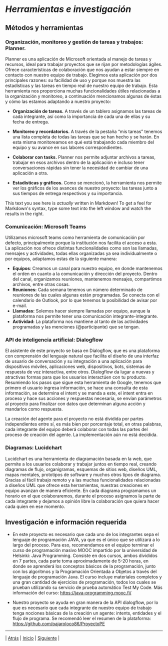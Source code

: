 # *Herramientas e investigación*


## Métodos y herramientas
### Organización, monitoreo y gestión de tareas y trabajos: Planner.

Planner es una aplicación de Microsoft orientada al manejo de tareas y recursos, ideal para trabajar proyectos que se rijan por metodologías ágiles. Ofrece características de colaboración que nos ayudan a estar siempre en contacto con nuestro equipo de trabajo. Elegimos esta aplicación por dos principales razones: su facilidad de uso y porque nos muestra las estadísticas y las tareas en tiempo real de nuestro equipo de trabajo. Esta herramienta nos proporciona muchas funcionalidades útiles relacionadas a la organización y monitoreo, a continuación mencionamos algunas de éstas y cómo las estamos adaptando a nuestro proyecto:

* **Organización de tareas.** A través de un tablero asignamos las tareas de cada integrante, así como la importancia de cada una de ellas y su fecha de entrega.

* **Monitoreo y recordatorios.** A través de la pestaña “mis tareas” tenemos una  lista completa de todas las tareas que se han hecho y se harán. En esta misma monitoreamos en qué está trabajando cada miembro del equipo y su avance en sus labores correspondientes.

- **Colaborar con tasks.** Planner nos permite adjuntar archivos a tareas, trabajar en esos archivos dentro de la aplicación e incluso tener conversaciones rápidas sin tener la necesidad de cambiar de una aplicación a otra.

* **Estadísticas y gráficos.** Como se mencionó, la herramienta nos permite ver los gráficos de los avances de nuestro proyecto: las tareas junto a sus tiempos de entrega respectivos y su importancia.

This text you see here is *actually* written in Markdown! To get a feel for Markdown's syntax, type some text into the left window and watch the results in the right.

### Comunicación: Microsoft Teams

Utilizamos microsoft teams como herramienta de comunicación por defecto, principalmente porque la institución nos facilita el acceso a esta. La aplicación nos ofrece distintas funcionalidades como son las llamadas, mensajes y actividades, todas ellas organizadas ya sea individualmente o por equipos, adaptamos estas de la siguiente manera: 

- **Equipos**: Creamos un canal para nuestro equipo, en donde mantenemos el orden en cuanto a la comunicación y dirección del proyecto. Dentro del canal, organizamos reuniones, mantenemos mensajes, compartimos archivos, entre otras cosas.
- **Reuniones:** Cada semana tenemos un número determinado de reuniones de las cuales algunas están programadas. Se conecta con el calendario de Outlook, por lo que tenemos la posibilidad de avisar por e-mail.
- **Llamadas:**  Solemos hacer siempre llamadas por equipo, aunque la plataforma nos permite tener una comunicación integrante-integrante.
- **Actividad:** La plataforma nos mantiene al tanto de las actividades programadas y las menciones (@participante) que se tengan.

### API de inteligencia artificial: Dialogflow
El asistente de este proyecto se basa en Dialogflow, que es una plataforma con comprensión del lenguaje natural que facilita el diseño de una interfaz de usuario de conversación y su integración a una aplicación para dispositivos móviles, aplicaciones web, dispositivos, bots, sistemas de respuesta de voz interactiva, entre otros. Dialogflow da lugar a nuevas y atractivas formas para que los usuarios interactúen con tu producto. Resumiendo los pasos que sigue esta herramienta de Google, tenemos que primero el usuario ingresa información, se hace una consulta de esta información, se determina el intent y se manda a este, el intent entra en proceso y hace sus acciones y respuestas necesaria, se envían parámetros al proyecto para finalizar con datos que determinan alguna acción y mandarlos como respuesta.
 
La creación del agente para el proyecto no está dividida por partes independientes entre sí, es más bien por porcentaje total, en otras palabras, cada integrante del equipo deberá colaborar con todas las partes del proceso de creación del agente. La implementación aún no está decidida.

### Diagramas: Lucidchart
Lucidchart es una herramienta de diagramación basada en la web, que permite a los usuarios colaborar y trabajar juntos en tiempo real, creando diagramas de flujo, organigramas, esquemas de sitios web, diseños UML, mapas mentales, prototipos de software y muchos otros tipos de diagrama. Gracias al fácil trabajo remoto y a las muchas funcionalidades relacionadas a diseños UML que ofrece esta herramientas, nuestras creaciones en equipo avanzan de manera eficiente. En cada diagrama programamos un horario en el que colaboraremos, durante el proceso asignamos la parte de cada integrante y dejamos a opinión libre la colaboración que quiera hacer cada quien en ese momento. 

## Investigación e información requerida

 
- En este proyecto es necesario que cada uno de los integrantes sepa el lenguaje de programación JAVA, ya que es el único que se utilizará a lo largo del proceso. Para eso, recomendamos en el equipo terminar el curso de programación masivo MOOC impartido por la universidad de Helsinki: Java Programming. Consiste en dos cursos, ambos divididos en 7 partes, cada parte toma aproximadamente de 5-20 horas, en donde se aprenderá los conceptos básicos de la programación, junto con los algoritmos y la Programación Orientada a Objetos a través del lenguaje de programación Java. El curso incluye materiales completos y una gran cantidad de ejercicios de programación, todos los cuales se prueban utilizando su servicio de prueba automático Test My Code. Más información del curso: https://java-programming.mooc.fi/
 
- Nuestro proyecto se ayuda en gran manera de la API dialogflow, por lo que es necesario que cada integrante de nuestro equipo de trabajo tenga nociones básicas de la creación un agente: intents, entidades y el flujo de programa. Se recomendó leer el resumen de la plataforma: https://github.com/pajaroloco86/ProyectoPE

***

| [Atrás](https://github.com/Audny738/POO_Project/blob/master/DOCUMENTACIÓN/4.%20CasosDeUso.md "Atrás") | [Inicio](https://github.com/Audny738/POO_Project "Inicio") | [Siguiente](https://github.com/Audny738/POO_Project/blob/master/DOCUMENTACIÓN/6.%20Procesos%20y%20Roles.md "Siguiente") |
